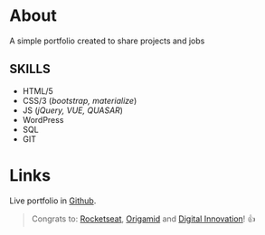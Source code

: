 # About

A simple portfolio created to share projects and jobs

## SKILLS

- HTML/5
- CSS/3 (_bootstrap, materialize_)
- JS (_jQuery, VUE, QUASAR_)
- WordPress
- SQL
- GIT

# Links

Live portfolio in [Github](https://leodev7.github.io/portfolio/).

> Congrats to: [Rocketseat](https://rocketseat.com.br/), [Origamid](https://www.origamid.com/) and [Digital Innovation](https://web.digitalinnovation.one/home)! :+1:
